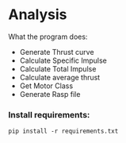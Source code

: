 # Analysis

What the program does:
- Generate Thrust curve
- Calculate Specific Impulse
- Calculate Total Impulse
- Calculate average thrust
- Get Motor Class
- Generate Rasp file

### Install requirements:
`pip install -r requirements.txt`